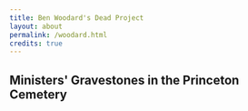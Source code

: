 ```yaml
---
title: Ben Woodard's Dead Project
layout: about
permalink: /woodard.html
credits: true
---
```


## Ministers' Gravestones in the Princeton Cemetery
